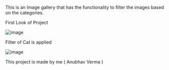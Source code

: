 This is an Image gallery  that has the functionality to filter the images based on the categories.

First Look of Project 

![image](https://github.com/Anubhav-dev-web/CodeClauseInternship_Image-Gallery/assets/80172002/794d4e24-9e0a-4c50-9480-6a06bfb969f3)


Filter of Cat is applied

![image](https://github.com/Anubhav-dev-web/CodeClauseInternship_Image-Gallery/assets/80172002/ec3c4d69-d1a8-43e3-8c79-a374d2ceb7fe)

This project is made by me ( Anubhav Verma )
 
